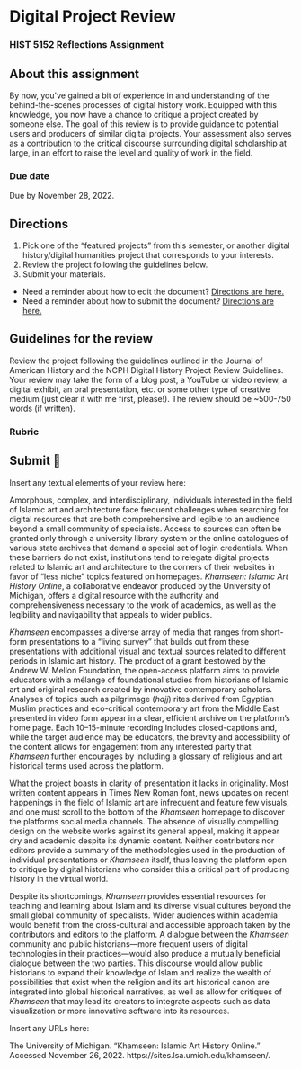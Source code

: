 # Digital Project Review
### HIST 5152 Reflections Assignment

## About this assignment
By now, you've gained a bit of experience in and understanding of the behind-the-scenes processes of digital history work. Equipped with this knowledge, you now have a chance to critique a project created by someone else. The goal of this review is to provide guidance to potential users and producers of similar digital projects. Your assessment also serves as a contribution to the critical discourse surrounding digital scholarship at large, in an effort to raise the level and quality of work in the field.

### Due date
Due by November 28, 2022.

## Directions
1. Pick one of the “featured projects” from this semester, or another digital history/digital humanities project that corresponds to your interests. 
2. Review the project following the guidelines below.
3. Submit your materials.
  - Need a reminder about how to edit the document? [Directions are here.](https://github.com/HIST5152/assignments/blob/main/README.md#editing-the-documents)
  - Need a reminder about how to submit the document? [Directions are here.](https://github.com/HIST5152/assignments/blob/main/README.md#submitting-the-documents)

## Guidelines for the review
Review the project following the guidelines outlined in the Journal of American History and the NCPH Digital History Project Review Guidelines. Your review may take the form of a blog post, a YouTube or video review, a digital exhibit, an oral presentation, etc. or some other type of creative medium (just clear it with me first, please!). The review should be ~500-750 words (if written).

### Rubric

## Submit 🎯
Insert any textual elements of your review here:
<p>Amorphous, complex, and interdisciplinary, individuals interested in the field of Islamic art and architecture face frequent challenges when searching for digital resources that are both comprehensive and legible to an audience beyond a small community of specialists. Access to sources can often be granted only through a university library system or the online catalogues of various state archives that demand a special set of login credentials. When these barriers do not exist, institutions tend to relegate digital projects related to Islamic art and architecture to the corners of their websites in favor of “less niche” topics featured on homepages. <em>Khamseen: Islamic Art History Online</em>, a collaborative endeavor produced by the University of Michigan, offers a digital resource with the authority and comprehensiveness necessary to the work of academics, as well as the legibility and navigability that appeals to wider publics.</p> 
<p><em>Khamseen</em> encompasses a diverse array of media that ranges from short-form presentations to a “living survey” that builds out from these presentations with additional visual and textual sources related to different periods in Islamic art history. The product of a grant bestowed by the Andrew W. Mellon Foundation, the open-access platform aims to provide educators with a mélange of foundational studies from historians of Islamic art and original research created by innovative contemporary scholars. Analyses of topics such as pilgrimage (<em>hajj</em>) rites derived from Egyptian Muslim practices and eco-critical contemporary art from the Middle East presented in video form appear in a clear, efficient archive on the platform’s home page. Each 10–15-minute recording Includes closed-captions and, while the target audience may be educators, the brevity and accessibility of the content allows for engagement from any interested party that <em>Khamseen</em> further encourages by including a glossary of religious and art historical terms used across the platform.</p>  
<p>What the project boasts in clarity of presentation it lacks in originality. Most written content appears in Times New Roman font, news updates on recent happenings in the field of Islamic art are infrequent and feature few visuals, and one must scroll to the bottom of the <em>Khamseen</em> homepage to discover the platforms social media channels. The absence of visually compelling design on the website works against its general appeal, making it appear dry and academic despite its dynamic content. Neither contributors nor editors provide a summary of the methodologies used in the production of individual presentations or <em>Khamseen</em> itself, thus leaving the platform open to critique by digital historians who consider this a critical part of producing history in the virtual world.</p>    
<p>Despite its shortcomings, <em>Khamseen</em> provides essential resources for teaching and learning about Islam and its diverse visual cultures beyond the small global community of specialists. Wider audiences within academia would benefit from the cross-cultural and accessible approach taken by the contributors and editors to the platform. A dialogue between the <em>Khamseen</em> community and public historians—more frequent users of digital technologies in their practices—would also produce a mutually beneficial dialogue between the two parties. This discourse would allow public historians to expand their knowledge of Islam and realize the wealth of possibilities that exist when the religion and its art historical canon are integrated into global historical narratives, as well as allow for critiques of <em>Khamseen</em> that may lead its creators to integrate aspects such as data visualization or more innovative software into its resources.</p>  

Insert any URLs here:
<p>The University of Michigan. “Khamseen: Islamic Art History Online.” Accessed November 26, 2022. https://sites.lsa.umich.edu/khamseen/.
